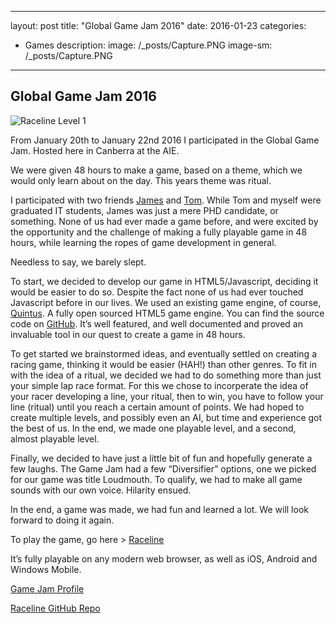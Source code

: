
---
layout: post
title: "Global Game Jam 2016"
date: 2016-01-23
categories:
  - Games
description: 
image: /_posts/Capture.PNG
image-sm: /_posts/Capture.PNG
---

## Global Game Jam 2016

![Raceline Level 1]({{site.baseurl}}/_posts/Capture.PNG)


From January 20th to January 22nd 2016 I participated in the Global Game Jam. Hosted here in Canberra at the AIE.

We were given 48 hours to make a game, based on a theme, which we would only learn about on the day. This years theme was ritual.

I participated with two friends [James](http://rensa.co/) and [Tom](https://github.com/tom-butler). While Tom and myself were graduated IT students, James was just a mere PHD candidate, or something. None of us had ever made a game before, and were excited by the opportunity and the challenge of making a fully playable game in 48 hours, while learning the ropes of game development in general.

Needless to say, we barely slept.

To start, we decided to develop our game in HTML5/Javascript, deciding it would be easier to do so. Despite the fact none of us had ever touched Javascript before in our lives. We used an existing game engine, of course, [Quintus](http://www.html5quintus.com). A fully open sourced HTML5 game engine. You can find the source code on [GitHub](https://github.com/cykod/Quintus). It’s well featured, and well documented and proved an invaluable tool in our quest to create a game in 48 hours.

To get started we brainstormed ideas, and eventually settled on creating a racing game, thinking it would be easier (HAH!) than other genres. To fit in with the idea of a ritual, we decided we had to do something more than just your simple lap race format. For this we chose to incorperate the idea of your racer developing a line, your ritual, then to win, you have to follow your line (ritual) until you reach a certain amount of points. We had hoped to create multiple levels, and possibly even an AI, but time and experience got the best of us. In the end, we made one playable level, and a second, almost playable level.

Finally, we decided to have just a little bit of fun and hopefully generate a few laughs. The Game Jam had a few “Diversifier” options, one we picked for our game was title Loudmouth. To qualify, we had to make all game sounds with our own voice. Hilarity ensued.

 

In the end, a game was made, we had fun and learned a lot. We will look forward to doing it again.

 

To play the game, go here > [Raceline](http://flairgenes.github.io/raceline/)

It’s fully playable on any modern web browser, as well as iOS, Android and Windows Mobile.

[Game Jam Profile](http://globalgamejam.org/2016/games/raceline)

[Raceline GitHub Repo](https://github.com/FlairGenes/raceline)
